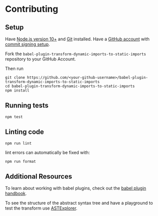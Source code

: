 # Contributing

## Setup

Have [Node.js version 10+](https://nodejs.org/en/download) and [Git](https://git-scm.com/downloads) installed.
Have a [GitHub account](https://github.com) with [commit signing setup](https://github.blog/2016-04-05-gpg-signature-verification).

Fork the `babel-plugin-transform-dynamic-imports-to-static-imports` repository to your GitHub Account.

Then run

```shell
git clone https://github.com/<your-github-username>/babel-plugin-transform-dynamic-imports-to-static-imports
cd babel-plugin-transform-dynamic-imports-to-static-imports
npm install
```

## Running tests

```shell
npm test
```

## Linting code

```shell
npm run lint
```

lint errors can automatically be fixed with:

```shell
npm run format
```

## Additional Resources

To learn about working with babel plugins, check out the [babel plugin handbook](https://github.com/jamiebuilds/babel-handbook/blob/HEAD/translations/en/plugin-handbook.md).

To see the structure of the abstract syntax tree and have a playground to test the transform use [ASTExplorer](https://astexplorer.net/#/gist/2e40ef91b449382adf170e283a00e52e/dc79a8e4166e4a36cbf8a8529e148943c9d230fb).
